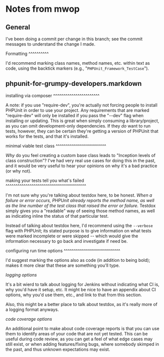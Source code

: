 Notes from mwop
===============

General
-------

I've been doing a commit per change in this branch; see the commit messages to
understand the change I made.

Formatting
^^^^^^^^^^

I'd recommend marking class names, method names, etc. within text as code, using
the backtick markers (e.g., "`PHPUnit_Framework_TestCase`"). 

phpunit-for-grumpy-developers.markdown
--------------------------------------

installing via composer
^^^^^^^^^^^^^^^^^^^^^^^

A note: if you use "require-dev", you're actually not forcing people to install
PHPUnit in order to use your project. Any requirements that are marked
"require-dev" will only be installed if you pass the "--dev" flag when
installing or updating. This is great when simply consuming a library/project,
as you can omit development-only dependencies. If they _do_ want to run tests,
however, they can be certain they're getting a version of PHPUnit that works for
the tests, and that it's installed.

minimal viable test class
^^^^^^^^^^^^^^^^^^^^^^^^^

*Why* do you feel creating a custom base class leads to "Inception levels of
class construction"? I've had very real use cases for doing this in the past,
and it would be very useful to hear your opinions on why it's a bad practice (or
why not).

making your tests tell you what's failed
^^^^^^^^^^^^^^^^^^^^^^^^^^^^^^^^^^^^^^^^

I'm not sure why you're talking about testdox here, to be honest. *When a failure
or error occurs, PHPUnit already reports the method name, as well as the line
number of the test class that raised the error or failure.* Testdox simply gives
you a "readable" way of seeing those method names, as well as indicating inline
the status of that particular test.

Instead of talking about testdox here, I'd recommend using the `--verbose` flag
with PHPUnit; its stated purpose is to give information on what tests were
marked incomplete or were skipped -- which would give the information necessary
to go back and investigate if need be.

configuring run time options
^^^^^^^^^^^^^^^^^^^^^^^^^^^^

I'd suggest marking the options also as code (in addition to being bold); makes
it more clear that these are something you'll type.

*logging options*

It's a bit wierd to talk about logging for Jenkins without indicating what CI
is, why you'd have it setup, etc. It might be nice to have an appendix about CI
options, why you'd use them, etc., and link to that from this section.

Also, this might be a better place to talk about testdox, as it's really more of
a logging format anyways.

*code coverage options*

An additional point to make about code coverage reports is that you can use them
to identify areas of your code that are not yet tested. This can be useful
during code review, as you can get a feel of what edge cases may still exist, or
when adding features/fixing bugs, where somebody skimped in the past, and thus
unknown expectations may exist.
